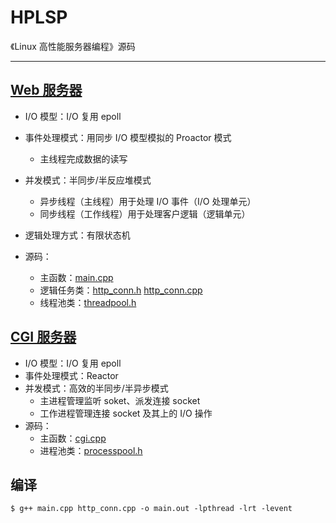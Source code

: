 # HPLSP
《Linux 高性能服务器编程》源码

---

## [Web 服务器](https://github.com/lambdaxing/HPLSP/tree/master/ch15)

* I/O 模型：I/O 复用 epoll
* 事件处理模式：用同步 I/O 模型模拟的 Proactor 模式 
    - 主线程完成数据的读写
* 并发模式：半同步/半反应堆模式 
    - 异步线程（主线程）用于处理 I/O 事件（I/O 处理单元）
    - 同步线程（工作线程）用于处理客户逻辑（逻辑单元）
* 逻辑处理方式：有限状态机

* 源码：
    - 主函数：[main.cpp](https://github.com/lambdaxing/HPLSP/tree/master/ch15/main.cpp)
    - 逻辑任务类：[http_conn.h](https://github.com/lambdaxing/HPLSP/tree/master/ch15/http_conn.h) [http_conn.cpp](https://github.com/lambdaxing/HPLSP/tree/master/ch15/http_conn.cpp)
    - 线程池类：[threadpool.h](https://github.com/lambdaxing/HPLSP/tree/master/ch15/threadpool.h)


## [CGI 服务器](https://github.com/lambdaxing/HPLSP/tree/master/ch15)

* I/O 模型：I/O 复用 epoll
* 事件处理模式：Reactor
* 并发模式：高效的半同步/半异步模式 
    - 主进程管理监听 soket、派发连接 socket
    - 工作进程管理连接 socket 及其上的 I/O 操作
* 源码：
    - 主函数：[cgi.cpp](https://github.com/lambdaxing/HPLSP/tree/master/ch15/cgi.cpp)
    - 进程池类：[processpool.h](https://github.com/lambdaxing/HPLSP/tree/master/ch15/processpool.h)

## 编译

```shell
$ g++ main.cpp http_conn.cpp -o main.out -lpthread -lrt -levent
```